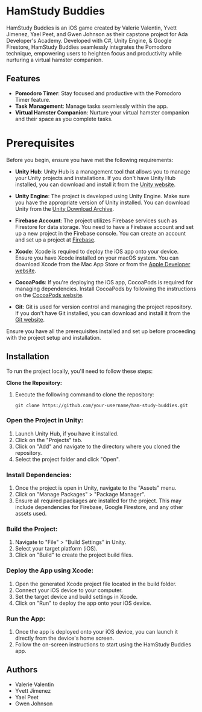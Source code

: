# HamStudy Buddies

HamStudy Buddies is an iOS game created by Valerie Valentin, Yvett Jimenez, Yael Peet, and Gwen Johnson as their capstone project for Ada Developer's Academy. Developed with C#, Unity Engine, & Google Firestore, HamStudy Buddies seamlessly integrates the Pomodoro technique, empowering users to heighten focus and productivity while nurturing a virtual hamster companion.

## Features

- **Pomodoro Timer**: Stay focused and productive with the Pomodoro Timer feature.
- **Task Management**: Manage tasks seamlessly within the app.
- **Virtual Hamster Companion**: Nurture your virtual hamster companion and their space as you complete tasks.

# Prerequisites

Before you begin, ensure you have met the following requirements:

- **Unity Hub**: Unity Hub is a management tool that allows you to manage your Unity projects and installations. If you don't have Unity Hub installed, you can download and install it from the [Unity website](https://unity.com/download).
  
- **Unity Engine**: The project is developed using Unity Engine. Make sure you have the appropriate version of Unity installed. You can download Unity from the [Unity Download Archive](https://unity3d.com/get-unity/download/archive).
  
- **Firebase Account**: The project utilizes Firebase services such as Firestore for data storage. You need to have a Firebase account and set up a new project in the Firebase console. You can create an account and set up a project at [Firebase](https://firebase.google.com/).
  
- **Xcode**: Xcode is required to deploy the iOS app onto your device. Ensure you have Xcode installed on your macOS system. You can download Xcode from the Mac App Store or from the [Apple Developer website](https://developer.apple.com/xcode/).
  
- **CocoaPods**: If you're deploying the iOS app, CocoaPods is required for managing dependencies. Install CocoaPods by following the instructions on the [CocoaPods website](https://cocoapods.org/).

- **Git**: Git is used for version control and managing the project repository. If you don't have Git installed, you can download and install it from the [Git website](https://git-scm.com/).

Ensure you have all the prerequisites installed and set up before proceeding with the project setup and installation.

## Installation

To run the project locally, you'll need to follow these steps:

**Clone the Repository:** 
1. Execute the following command to clone the repository:
   
     ```
     git clone https://github.com/your-username/ham-study-buddies.git
     ```
     
### Open the Project in Unity:
1. Launch Unity Hub, if you have it installed.
2. Click on the "Projects" tab.
3. Click on "Add" and navigate to the directory where you cloned the repository.
4. Select the project folder and click "Open".

### Install Dependencies:
1. Once the project is open in Unity, navigate to the "Assets" menu.
2. Click on "Manage Packages" > "Package Manager".
3. Ensure all required packages are installed for the project. This may include dependencies for Firebase, Google Firestore, and any other assets used.

### Build the Project:
1. Navigate to "File" > "Build Settings" in Unity.
2. Select your target platform (iOS).
3. Click on "Build" to create the project build files.

### Deploy the App using Xcode:
1. Open the generated Xcode project file located in the build folder.
2. Connect your iOS device to your computer.
3. Set the target device and build settings in Xcode.
4. Click on "Run" to deploy the app onto your iOS device.

### Run the App:
1. Once the app is deployed onto your iOS device, you can launch it directly from the device's home screen.
2. Follow the on-screen instructions to start using the HamStudy Buddies app.

## Authors

- Valerie Valentin
- Yvett Jimenez
- Yael Peet
- Gwen Johnson

